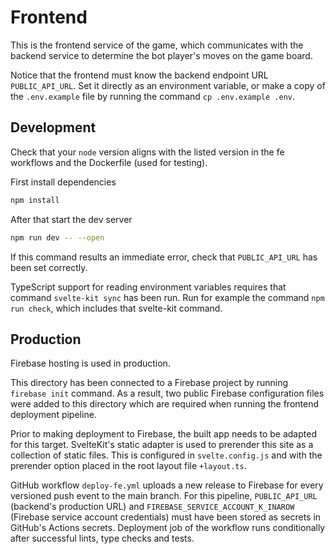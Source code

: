 # Frontend

This is the frontend service of the game, which communicates with the backend service to determine the bot player's moves on the game board.

Notice that the frontend must know the backend endpoint URL `PUBLIC_API_URL`. Set it directly as an environment variable, or make a copy of the `.env.example` file by running the command `cp .env.example .env`.

## Development

Check that your `node` version aligns with the listed version in the fe workflows and the Dockerfile (used for testing).

First install dependencies

```bash
npm install
```

After that start the dev server

```bash
npm run dev -- --open
```

If this command results an immediate error, check that `PUBLIC_API_URL` has been set correctly.

TypeScript support for reading environment variables requires that command `svelte-kit sync` has been run. Run for example the command `npm run check`, which includes that svelte-kit command.

## Production

Firebase hosting is used in production.

This directory has been connected to a Firebase project by running `firebase init` command. As a result, two public Firebase configuration files were added to this directory which are required when running the frontend deployment pipeline.

Prior to making deployment to Firebase, the built app needs to be adapted for this target. SvelteKit's static adapter is used to prerender this site as a collection of static files. This is configured in `svelte.config.js` and with the prerender option placed in the root layout file `+layout.ts`.

GitHub workflow `deploy-fe.yml` uploads a new release to Firebase for every versioned push event to the main branch. For this pipeline, `PUBLIC_API_URL` (backend's production URL) and `FIREBASE_SERVICE_ACCOUNT_K_INAROW` (Firebase service account credentials) must have been stored as secrets in GitHub's Actions secrets. Deployment job of the workflow runs conditionally after successful lints, type checks and tests.
